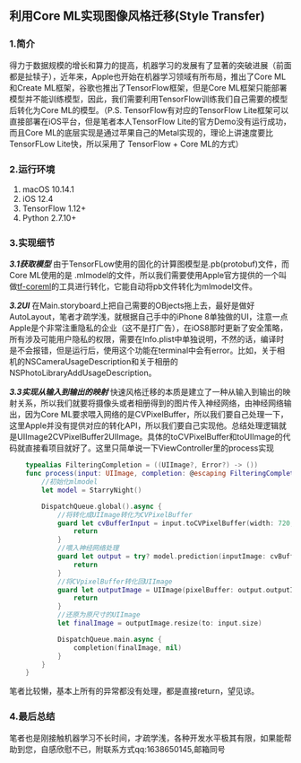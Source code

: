 ## 利用Core ML实现图像风格迁移(Style Transfer)

### 1.简介
得力于数据规模的增长和算力的提高，机器学习的发展有了显著的突破进展（前面都是扯犊子），近年来，Apple也开始在机器学习领域有所布局，推出了Core ML和Create ML框架，谷歌也推出了TensorFlow框架，但是Core ML框架只能部署模型并不能训练模型，因此，我们需要利用TensorFlow训练我们自己需要的模型后转化为Core ML的模型。（P.S. TensorFlow有对应的TensorFlow Lite框架可以直接部署在iOS平台，但是笔者本人TensorFlow Lite的官方Demo没有运行成功，而且Core ML的底层实现是通过苹果自己的Metal实现的，理论上讲速度要比TensorFLow Lite快，所以采用了 TensorFlow + Core ML的方式）

### 2.运行环境
1. macOS 10.14.1 
2. iOS 12.4
3. TensorFlow 1.12+
4. Python 2.7.10+

### 3.实现细节

***3.1获取模型***
由于TensorFLow使用的固化的计算图模型是.pb(protobuf)文件，而Core ML使用的是 .mlmodel的文件，所以我们需要使用Apple官方提供的一个叫做[tf-coreml](https://github.com/tf-coreml/tf-coreml)的工具进行转化，它能自动将pb文件转化为mlmodel文件。

***3.2UI***
在Main.storyboard上把自己需要的OBjects拖上去，最好是做好AutoLayout，笔者才疏学浅，就根据自己手中的iPhone 8单独做的UI，注意一点Apple是个非常注重隐私的企业（这不是打广告），在iOS8那时更新了安全策略，所有涉及可能用户隐私的权限，需要在Info.plist中单独说明，不然的话，编译时是不会报错，但是运行后，使用这个功能在terminal中会有error。比如，关于相机的NSCameraUsageDescription和关于相册的NSPhotoLibraryAddUsageDescription。

***3.3实现从输入到输出的映射***
快速风格迁移的本质是建立了一种从输入到输出的映射关系，所以我们就要将摄像头或者相册得到的图片传入神经网络，由神经网络输出，因为Core ML要求喂入网络的是CVPixelBuffer，所以我们要自己处理一下，这里Apple并没有提供对应的转化API，所以我们要自己实现他。总结处理逻辑就是UIImage2CVPixelBuffer2UIImage。具体的toCVPixelBuffer和toUIImage的代码就直接看项目就好了。这里只简单说一下ViewController里的process实现
```swift
    typealias FilteringCompletion = ((UIImage?, Error?) -> ())
    func process(input: UIImage, completion: @escaping FilteringCompletion) {
        //初始化mlmodel
        let model = StarryNight()

        DispatchQueue.global().async {
            //将转化成UIImage转化为CVPixelBuffer
            guard let cvBufferInput = input.toCVPixelBuffer(width: 720, height: 720) else {
                return
            }
            //喂入神经网络处理
            guard let output = try? model.prediction(inputImage: cvBufferInput) else {
                return
            }
            //将CVpixelBuffer转化回UIImage
            guard let outputImage = UIImage(pixelBuffer: output.outputImage) else {
                return
            }
            //还原为原尺寸的UIImage
            let finalImage = outputImage.resize(to: input.size)

            DispatchQueue.main.async {
                completion(finalImage, nil)
            }
        }  
    }
```
笔者比较懒，基本上所有的异常都没有处理，都是直接return，望见谅。

### 4.最后总结
笔者也是刚接触机器学习不长时间，才疏学浅，各种开发水平极其有限，如果能帮助到您，自感欣慰不已，附联系方式qq:1638650145,邮箱同号
